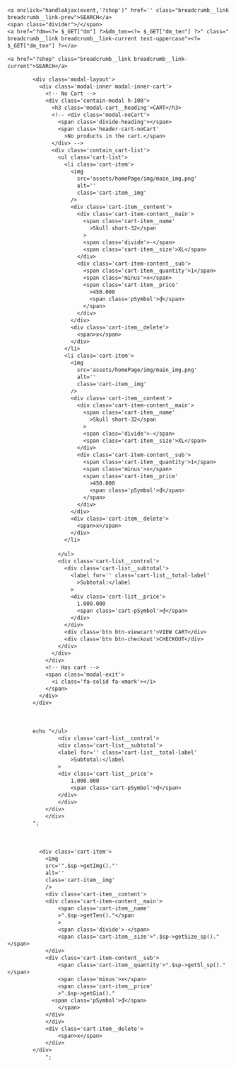  <!-- breakcrumb -->
 <?php
if (isset($_GET['dm'])) { ?>

    <a onclick="handleAjax(event,'?shop')" href='' class="breadcrumb__link breadcrumb__link-prev">SEARCH</a>
    <span class="divider">/</span>
    <a href="?dm=<?= $_GET["dm"] ?>&dm_ten=<?= $_GET["dm_ten"] ?>" class=" breadcrumb__link breadcrumb__link-current text-uppercase"><?= $_GET["dm_ten"] ?></a>

<?php
} else {
?>

    <a href="?shop" class="breadcrumb__link breadcrumb__link-current">SEARCH</a>

<?php
}
?>

 <!-- CART IN <= IPAD -->

            <div class='modal-layout'>
              <div class='modal-inner modal-inner-cart'>
                <!-- No Cart -->
                <div class='contain-modal h-100'>
                  <h3 class='modal-cart__heading'>CART</h3>
                  <!-- <div class='modal-noCart'>
                    <span class='divide-heading'></span>
                    <span class='header-cart-noCart'
                      >No products in the cart.</span>
                  </div> -->
                  <div class='contain_cart-list'>
                    <ul class='cart-list'>
                      <li class='cart-item'>
                        <img
                          src='assets/homePage/img/main_img.png'
                          alt=''
                          class='cart-item__img'
                        />
                        <div class='cart-item__content'>
                          <div class='cart-item-content__main'>
                            <span class='cart-item__name'
                              >Skull short-32</span
                            >
                            <span class='divide'>-</span>
                            <span class='cart-item__size'>XL</span>
                          </div>
                          <div class='cart-item-content__sub'>
                            <span class='cart-item__quantity'>1</span>
                            <span class='minus'>x</span>
                            <span class='cart-item__price'
                              >450.000
                              <span class='pSymbol'>₫</span>
                            </span>
                          </div>
                        </div>
                        <div class='cart-item__delete'>
                          <span>x</span>
                        </div>
                      </li>
                      <li class='cart-item'>
                        <img
                          src='assets/homePage/img/main_img.png'
                          alt=''
                          class='cart-item__img'
                        />
                        <div class='cart-item__content'>
                          <div class='cart-item-content__main'>
                            <span class='cart-item__name'
                              >Skull short-32</span
                            >
                            <span class='divide'>-</span>
                            <span class='cart-item__size'>XL</span>
                          </div>
                          <div class='cart-item-content__sub'>
                            <span class='cart-item__quantity'>1</span>
                            <span class='minus'>x</span>
                            <span class='cart-item__price'
                              >450.000
                              <span class='pSymbol'>₫</span>
                            </span>
                          </div>
                        </div>
                        <div class='cart-item__delete'>
                          <span>x</span>
                        </div>
                      </li>

                    </ul>
                    <div class='cart-list__control'>
                      <div class='cart-list__subtotal'>
                        <label for='' class='cart-list__total-label'
                          >Subtotal:</label
                        >
                        <div class='cart-list__price'>
                          1.000.000
                          <span class='cart-pSymbol'>₫</span>
                        </div>
                      </div>
                      <div class='btn btn-viewcart'>VIEW CART</div>
                      <div class='btn btn-checkout'>CHECKOUT</div>
                    </div>
                  </div>
                </div>
                <!-- Has cart -->
                <span class='modal-exit'>
                  <i class='fa-solid fa-xmark'></i>
                </span>
              </div>
            </div>



            echo "</ul>
                    <div class='cart-list__control'>
                    <div class='cart-list__subtotal'>
                    <label for='' class='cart-list__total-label'
                        >Subtotal:</label
                    >
                    <div class='cart-list__price'>
                        1.000.000
                        <span class='cart-pSymbol'>₫</span>
                    </div>
                    </div>
                </div>
                </div>
            ";



              <div class='cart-item'>
                <img
                src='".$sp->getImg()."'
                alt=''
                class='cart-item__img'
                />
                <div class='cart-item__content'>
                <div class='cart-item-content__main'>
                    <span class='cart-item__name'
                    >".$sp->getTen()."</span
                    >
                    <span class='divide'>-</span>
                    <span class='cart-item__size'>".$sp->getSize_sp()."</span>
                </div>
                <div class='cart-item-content__sub'>
                    <span class='cart-item__quantity'>".$sp->getSl_sp()."</span>
                    <span class='minus'>x</span>
                    <span class='cart-item__price'
                    >".$sp->getGia()."
                  <span class='pSymbol'>₫</span>
                    </span>
                </div>
                </div>
                <div class='cart-item__delete'>
                    <span>x</span>
                </div>
            </div>
                ";
